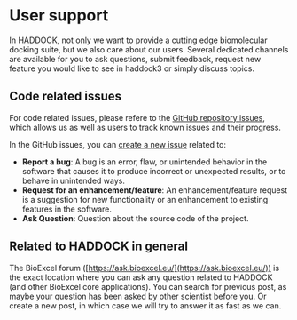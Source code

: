 # User support

In HADDOCK, not only we want to provide a cutting edge biomolecular docking suite, but we also care about our users.
Several dedicated channels are available for you to ask questions, submit feedback, request new feature you would like to see in haddock3 or simply discuss topics.


## Code related issues

For code related issues, please refere to the [GitHub repository issues](https://github.com/haddocking/haddock3/issues), which allows us as well as users to track known issues and their progress.

In the GitHub issues, you can [create a new issue](https://github.com/haddocking/haddock3/issues/new/choose) related to:

- **Report a bug**: A bug is an error, flaw, or unintended behavior in the software that causes it to produce incorrect or unexpected results, or to behave in unintended ways.
- **Request for an enhancement/feature**: An enhancement/feature request is a suggestion for new functionality or an enhancement to existing features in the software.
- **Ask Question**: Question about the source code of the project.


## Related to HADDOCK in general

The BioExcel forum ([https://ask.bioexcel.eu/](https://ask.bioexcel.eu/)) is the exact location where you can ask any question related to HADDOCK (and other BioExcel core applications).
You can search for previous post, as maybe your question has been asked by other scientist before you.
Or create a new post, in which case we will try to answer it as fast as we can.
